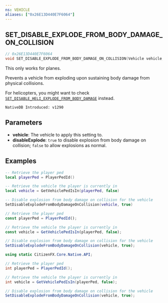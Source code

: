 ```yaml
---
ns: VEHICLE
aliases: ["0x26E13D440E7F6064"]
---
```

## SET_DISABLE_EXPLODE_FROM_BODY_DAMAGE_ON_COLLISION

```c
// 0x26E13D440E7F6064
void SET_DISABLE_EXPLODE_FROM_BODY_DAMAGE_ON_COLLISION(Vehicle vehicle, cs_type(float) BOOL disableExplode);
```

This only works for planes.

Prevents a vehicle from exploding upon sustaining body damage from physical collisions. 

For helicopters, you might want to check [`SET_DISABLE_HELI_EXPLODE_FROM_BODY_DAMAGE`](#_0xEDBC8405B3895CC9) instead.

```
NativeDB Introduced: v1290
```

## Parameters
* **vehicle**: The vehicle to apply this setting to.
* **disableExplode**: `true` to disable explosion from body damage on collision; `false` to allow explosions as normal.

## Examples
```lua
-- Retrieve the player ped
local playerPed = PlayerPedId()

-- Retrieve the vehicle the player is currently in
local vehicle = GetVehiclePedIsIn(playerPed, false)

-- Disable explosion from body damage on collision for the vehicle
SetDisableExplodeFromBodyDamageOnCollision(vehicle, true)
```

```js
// Retrieve the player ped
const playerPed = PlayerPedId();

// Retrieve the vehicle the player is currently in
const vehicle = GetVehiclePedIsIn(playerPed, false);

// Disable explosion from body damage on collision for the vehicle
SetDisableExplodeFromBodyDamageOnCollision(vehicle, true);
```

```cs
using static CitizenFX.Core.Native.API;

// Retrieve the player ped
int playerPed = PlayerPedId();

// Retrieve the vehicle the player is currently in
int vehicle = GetVehiclePedIsIn(playerPed, false);

// Disable explosion from body damage on collision for the vehicle
SetDisableExplodeFromBodyDamageOnCollision(vehicle, true);
```
